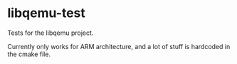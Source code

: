 # libqemu-test
Tests for the libqemu project.

Currently only works for ARM architecture, and a lot of stuff is hardcoded in the cmake file.
